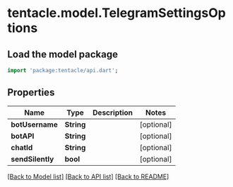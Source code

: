 # tentacle.model.TelegramSettingsOptions

## Load the model package
```dart
import 'package:tentacle/api.dart';
```

## Properties
Name | Type | Description | Notes
------------ | ------------- | ------------- | -------------
**botUsername** | **String** |  | [optional] 
**botAPI** | **String** |  | [optional] 
**chatId** | **String** |  | [optional] 
**sendSilently** | **bool** |  | [optional] 

[[Back to Model list]](../README.md#documentation-for-models) [[Back to API list]](../README.md#documentation-for-api-endpoints) [[Back to README]](../README.md)



